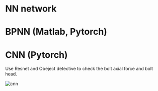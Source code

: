 # NN network

# BPNN (Matlab, Pytorch)

# CNN (Pytorch)
Use Resnet and Obeject detective to check the bolt axial force and bolt head.

![cnn](./fig/boltcnn.jpg)
